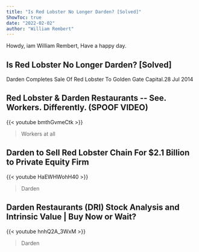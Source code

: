 ```yaml
---
title: "Is Red Lobster No Longer Darden? [Solved]"
ShowToc: true 
date: "2022-02-02"
author: "William Rembert" 
---
```


Howdy, iam William Rembert, Have a happy day.
## Is Red Lobster No Longer Darden? [Solved]
Darden Completes Sale Of Red Lobster To Golden Gate Capital.28 Jul 2014

## Red Lobster & Darden Restaurants -- See. Workers. Differently. (SPOOF VIDEO)
{{< youtube bmthGvmeCtk >}}
>Workers at all 

## Darden to Sell Red Lobster Chain For $2.1 Billion to Private Equity Firm
{{< youtube HaEWHWohH40 >}}
>Darden

## Darden Restaurants (DRI) Stock Analysis and Intrinsic Value | Buy Now or Wait?
{{< youtube hnhQ2A_3WxM >}}
>Darden

